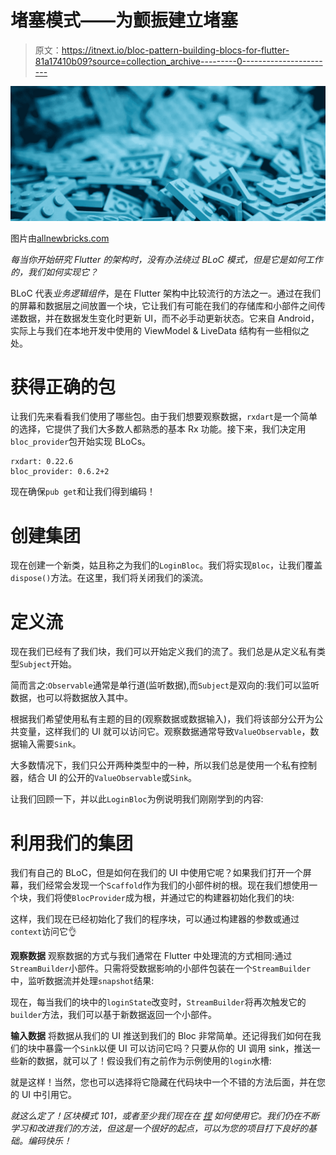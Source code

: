 # 堵塞模式——为颤振建立堵塞

> 原文：<https://itnext.io/bloc-pattern-building-blocs-for-flutter-81a17410b09?source=collection_archive---------0----------------------->

![](img/b466a6568fc9a2c6dcca6355d357554d.png)

图片由[allnewbricks.com](https://www.allnewbricks.com)

*每当你开始研究 Flutter 的架构时，没有办法绕过 BLoC 模式，但是它是如何工作的，我们如何实现它？*

BLoC 代表*业务逻辑组件*，是在 Flutter 架构中比较流行的方法之一。通过在我们的屏幕和数据层之间放置一个块，它让我们有可能在我们的存储库和小部件之间传递数据，并在数据发生变化时更新 UI，而不必手动更新状态。它来自 Android，实际上与我们在本地开发中使用的 ViewModel & LiveData 结构有一些相似之处。

# 获得正确的包

让我们先来看看我们使用了哪些包。由于我们想要观察数据，`rxdart`是一个简单的选择，它提供了我们大多数人都熟悉的基本 Rx 功能。接下来，我们决定用`bloc_provider`包开始实现 BLoCs。

```
rxdart: 0.22.6
bloc_provider: 0.6.2+2
```

现在确保`pub get`和让我们得到编码！

# 创建集团

现在创建一个新类，姑且称之为我们的`LoginBloc`。我们将实现`Bloc`，让我们覆盖`dispose()`方法。在这里，我们将关闭我们的溪流。

# 定义流

现在我们已经有了我们块，我们可以开始定义我们的流了。我们总是从定义私有类型`Subject`开始。

简而言之:`Observable`通常是单行道(监听数据),而`Subject`是双向的:我们可以监听数据，也可以将数据放入其中。

根据我们希望使用私有主题的目的(观察数据或数据输入)，我们将该部分公开为公共变量，这样我们的 UI 就可以访问它。观察数据通常导致`ValueObservable`，数据输入需要`Sink`。

大多数情况下，我们只公开两种类型中的一种，所以我们总是使用一个私有控制器，结合 UI 的公开的`ValueObservable`或`Sink`。

让我们回顾一下，并以此`LoginBloc`为例说明我们刚刚学到的内容:

# 利用我们的集团

我们有自己的 BLoC，但是如何在我们的 UI 中使用它呢？如果我们打开一个屏幕，我们经常会发现一个`Scaffold`作为我们的小部件树的根。现在我们想使用一个块，我们将使`BlocProvider`成为根，并通过它的构建器初始化我们的块:

这样，我们现在已经初始化了我们的程序块，可以通过构建器的参数或通过`context`访问它👌

**观察数据**
观察数据的方式与我们通常在 Flutter 中处理流的方式相同:通过`StreamBuilder`小部件。只需将受数据影响的小部件包装在一个`StreamBuilder`中，监听数据流并处理`snapshot`结果:

现在，每当我们的块中的`loginState`改变时，`StreamBuilder`将再次触发它的`builder`方法，我们可以基于新数据返回一个小部件。

**输入数据** 将数据从我们的 UI 推送到我们的 Bloc 非常简单。还记得我们如何在我们的块中暴露一个`Sink`以便 UI 可以访问它吗？只要从你的 UI 调用 sink，推送一些新的数据，就可以了！假设我们有之前作为示例使用的`login`水槽:

就是这样！当然，您也可以选择将它隐藏在代码块中一个不错的方法后面，并在您的 UI 中引用它。

*就这么定了！区块模式 101，或者至少我们现在在* [*捏*](https://pinch.nl/en/) *如何使用它。我们仍在不断学习和改进我们的方法，但这是一个很好的起点，可以为您的项目打下良好的基础。编码快乐！*
